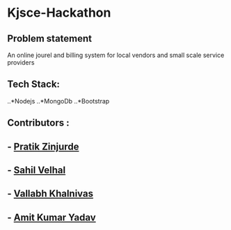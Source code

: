 # Kjsce-Hackathon
## Problem statement
An online jourel and billing system for local vendors and small scale service providers <br>

## Tech Stack:
..*Nodejs
..*MongoDb
..*Bootstrap

## Contributors :
## - [Pratik Zinjurde](https://github.com/pratikpz18)
## - [Sahil Velhal](https://github.com/sahil-777)
## - [Vallabh Khalnivas](https://github.com/Vallabh0007)
## - [Amit Kumar Yadav](https://github.com/yadavamitk221)
